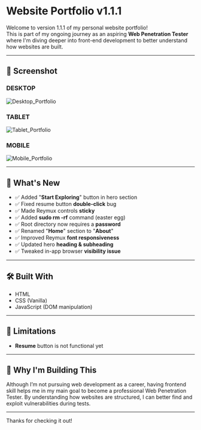# Website Portfolio v1.1.1

Welcome to version 1.1.1 of my personal website portfolio!  
This is part of my ongoing journey as an aspiring **Web Penetration Tester** where I'm diving deeper into front-end development to better understand how websites are built.

---

## 📸 Screenshot

### DESKTOP
![Desktop_Portfolio](https://github.com/user-attachments/assets/299e0060-9405-407a-bea2-7da3c0373c89)

### TABLET
![Tablet_Portfolio](https://github.com/user-attachments/assets/23408ffd-f2c8-4b58-8f14-34f43f833fc0)

### MOBILE
![Mobile_Portfolio](https://github.com/user-attachments/assets/1785fa81-342a-498e-a80d-91e096797af0)

---

## 📌 What's New

- ✅ Added "**Start Exploring**" button in hero section
- ✅ Fixed resume button **double-click** bug
- ✅ Made Reymux controls **sticky**
- ✅ Added **sudo rm -rf** command (easter egg)
- ✅ Root directory now requires a **password**
- ✅ Renamed "**Home**" section to "**About**"
- ✅ Improved Reymux **font responsiveness**
- ✅ Updated hero **heading & subheading**
- ✅ Tweaked in-app browser **visibility issue**

---

## 🛠️ Built With

- HTML
- CSS (Vanilla)
- JavaScript (DOM manipulation)
  
---

## 🚧 Limitations

- **Resume** button is not functional yet

---

## 🙌 Why I'm Building This

Although I’m not pursuing web development as a career, having frontend skill helps me in my main goal to become a professional Web Penetration Tester. By understanding how websites are structured, I can better find and exploit vulnerabilities during tests.

---

Thanks for checking it out!
